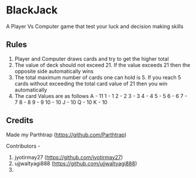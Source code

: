 # BlackJack

A Player Vs Computer game that test your luck and decision making skills

## Rules

1) Player and Computer draws cards and try to get the higher total
2) The value of deck should not exceed 21. If the value exceeds 21 then the opposite side automatically wins
3) The total maximum number of cards one can hold is 5. If you reach 5 cards without exceeding the total card value of 21 then you win automatically
4) The card Values are as follows
        A  - 11
        1  - 1
        2  - 2
        3  - 3
        4  - 4
        5  - 5
        6  - 6
        7  - 7
        8  - 8
        9  - 9
        10 - 10
        J  - 10
        Q  - 10
        K  - 10

## Credits

Made my Parthtrap (https://github.com/Parthtrap)

Contributors -
1) jyotirmay27 (https://github.com/jyotirmay27)
2) ujjwaltyagi888 (https://github.com/ujjwaltyagi888)
3) 
